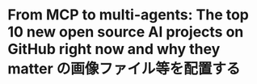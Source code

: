 # From MCP to multi-agents: The top 10 new open source AI projects on GitHub right now and why they matter の画像ファイル等を配置する
